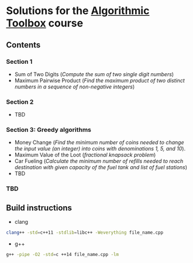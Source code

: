
# Solutions for the [Algorithmic Toolbox](https://www.coursera.org/learn/algorithmic-toolbox) course

## Contents

### Section 1

* Sum of Two Digits (_Compute the sum of two single digit numbers_)
* Maximum Pairwise Product (_Find the maximum product of two distinct numbers in a sequence of non-negative integers_)

### Section 2

* TBD

### Section 3: Greedy algorithms

* Money Change (_Find the minimum number of coins needed to change the input value (an integer) into coins with denominations 1, 5, and 10_).
* Maximum Value of the Loot (_fractional knapsack problem_)
* Car Fueling (_Calculate the minimum number of refills needed to reach destination with given capacity of the fuel tank and list of fuel stations_)
* TBD

### TBD

## Build instructions

* clang

```bash
clang++ -std=c++11 -stdlib=libc++ -Weverything file_name.cpp
```

* g++

```bash
g++ -pipe -O2 -std=c ++14 file_name.cpp -lm
```
